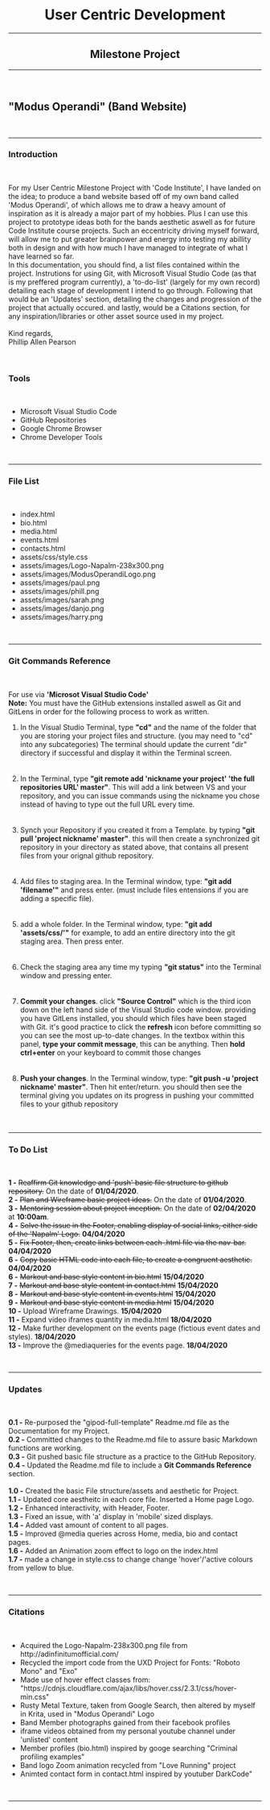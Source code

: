 <h1 align="center">User Centric Development</h1>
<hr>
<h2 align="center">Milestone Project</h2>
<hr></br>

<h2>"Modus Operandi" (Band Website)</h2></br>
<hr>
<h3>Introduction</h3></br>
<p>For my User Centric Milestone Project with 'Code Institute', I have landed on the idea; to produce a band website based off of my own band called 'Modus Operandi', of which allows me to draw a heavy amount of inspiration as it is already a major part of my hobbies. Plus I can use this project to prototype ideas both for the bands aesthetic aswell as for future Code Institute course projects. Such an eccentricity driving myself forward, will allow me to put greater brainpower and energy into testing my abillity both in design and with how much I have managed to integrate of what I have learned so far.</br> In this documentation, you should find, a list files contained within the project. Instrutions for using Git, with Microsoft Visual Studio Code (as that is my preffered program currently), a 'to-do-list' (largely for my own record) detailing each stage of development I intend to go through. Following that would be an 'Updates' section, detailing the changes and progression of the project that actually occured. and lastly, would be a Citations section, for any inspiration/libraries or other asset source used in my project.</br></br>
Kind regards,</br>Phillip Allen Pearson</p>
</br>
<h3>Tools</h3></br>
<p>
  <ul>
    <li>Microsoft Visual Studio Code</li>
    <li>GitHub Repositories</li>
    <li>Google Chrome Browser</li>
    <li>Chrome Developer Tools</li>
  </ul>
</p></br>
<hr>
<h3>File List</h3></br>
<ul align="left">
  <li>index.html</li>
  <li>bio.html</li>
  <li>media.html</li>
  <li>events.html</li>
  <li>contacts.html</li>
  <li>assets/css/style.css</li>
  <li>assets/images/Logo-Napalm-238x300.png</li>
  <li>assets/images/ModusOperandiLogo.png</li>
  <li>assets/images/paul.png</li>
  <li>assets/images/phill.png</li>
  <li>assets/images/sarah.png</li>
  <li>assets/images/danjo.png</li>
  <li>assets/images/harry.png</li>
</ul>
</br>
<hr>
<h3>Git Commands Reference</h3></br>
<p>
For use via <b>'Microsot Visual Studio Code'</b></br>
<b>Note:</b> You must have the GitHub extensions installed aswell as Git and GitLens in order for the following process to work as written.</br>
<ol>
<li>In the Visual Studio Terminal, type <b>"cd"</b> and the name of the folder that you are storing your project files and structure. (you may need to "cd" into any subcategories) The terminal should update the current "dir" directory if successful and display it within the Terminal screen.</li></br></br>
  
<li>In the Terminal, type <b>"git remote add 'nickname your project' 'the full repositories URL' master"</b>. This will add a link between VS and your repository, and you can issue commands using the nickname you chose instead of having to type out the full URL every time.</li></br></br>
  
<li>Synch your Repository if you created it from a Template. by typing <b>"git pull 'project nickname' master"</b>. this will then create a synchronized git repository in your directory as stated above, that contains all present files from your orignal github repository.</li></br></br>
  
<li>Add files to staging area. In the Terminal window, type: <b>"git add 'filename'"</b> and press enter. (must include files entensions if you are adding a specific file).</li></br></br>

<li>add a whole folder. In the Terminal window, type: <b>"git add 'assets/css/'"</b> for example, to add an entire directory into the git staging area. Then press enter.</li></br></br>

<li>Check the staging area any time my typing <b>"git status"</b> into the Terminal window and pressing enter.</li></br></br>

<li><b>Commit your changes</b>. click <b>"Source Control"</b> which is the third icon down on the left hand side of the Visual Studio code window. providing you have GitLens installed, you should which files have been staged with Git. it's good practice to click the <b>refresh</b> icon before committing so you can see the most up-to-date changes. In the textbox within this panel, <b>type your commit message</b>, this can be anything. Then <b>hold ctrl+enter</b> on your keyboard to commit those changes</li></br></br>

<li><b>Push your changes</b>. In the Terminal window, type: <b>"git push -u 'project nickname' master"</b>. Then hit enter/return. you should then see the terminal giving you updates on its progress in pushing your committed files to your github repository</li></br></br>
</ol>
</p>
<hr>
<h3>To Do List</h3></br>
<p>
  <b>1 -</b> <s>Reaffirm Git knowledge and 'push' basic file structure to github repository.</s> On the date of <b>01/04/2020</b>.</br>
  <b>2 -</b> <s>Plan and Wireframe basic project ideas.</s> On the date of <b>01/04/2020</b>.</br>
  <b>3 -</b> <s>Mentoring session about project inception.</s> On the date of <b>02/04/2020</b> at <b>10:00am</b>.</br>
  <b>4 -</b> <s>Solve the issue in the Footer, enabling display of social links, either side of the 'Napalm' Logo.</s> <b>04/04/2020</b></br>
  <b>5 -</b> <s>Fix Footer, then, create links between each .html file via the nav-bar.</s> <b>04/04/2020</b></br>
  <b>6 -</b> <s>Copy basic HTML code into each file, to create a congruent aesthetic.</s> <b>04/04/2020</b></br>
  <b>6 -</b> <s>Markout and base style content in bio.html</s> <b>15/04/2020</b></br>
  <b>7 -</b> <s>Markout and base style content in contact.html</s> <b>15/04/2020</b></br>
  <b>8 -</b> <s>Markout and base style content in events.html</s> <b>15/04/2020</b></br>
  <b>9 -</b> <s>Markout and base style content in media.html</s> <b>15/04/2020</b></br>
  <b>10 -</b> Upload Wireframe Drawings. <b>15/04/2020</b></br>
  <b>11 -</b> Expand video iframes quantity in media.html <b>18/04/2020</b></br>
  <b>12 -</b> Make further development on the events page (fictious event dates and styles). <b>18/04/2020</b></br>
  <b>13 -</b> Improve the @mediaqueries for the events page. <b>18/04/2020</b></br>
</p>
</br>
<hr>
<h3>Updates</h3></br>
<p>
<b>0.1 -</b> Re-purposed the "gipod-full-template" Readme.md file as the Documentation for my Project.</br>
<b>0.2 -</b> Committed changes to the Readme.md file to assure basic Markdown functions are working.</br>
<b>0.3 -</b> Git pushed basic file structure as a practice to the GitHub Repository.</br>
<b>0.4 -</b> Updated the Readme.md file to include a <b>Git Commands Reference</b> section.</br>
</br>
<b>1.0 -</b> Created the basic File structure/assets and aesthetic for Project.</br>
<b>1.1 -</b> Updated core aestheitc in each core file. Inserted a Home page Logo. </br>
<b>1.2 -</b> Enhanced interactivity, with Header, Footer.</br>
<b>1.3 -</b> Fixed an issue, with 'a' display in 'mobile' sized displays.</br>
<b>1.4 -</b> Added vast amount of content to all pages.</br>
<b>1.5 -</b> Improved @media queries across Home, media, bio and contact pages.</br>
<b>1.6 -</b> Added an Animation zoom effect to logo on the index.html</br>
<b>1.7 -</b> made a change in style.css to change change 'hover'/'active colours from yellow to blue.</br>
</p>
</br>
<hr>
<h3>Citations</h3></br>
<ul>
  <li>Acquired the Logo-Napalm-238x300.png file from http://adinfinitumofficial.com/</li>
  <li>Recycled the import code from the UXD Project for Fonts: "Roboto Mono" and "Exo"</li>
  <li>Made use of hover effect classes from: "https://cdnjs.cloudflare.com/ajax/libs/hover.css/2.3.1/css/hover-min.css"</li>
  <li>Rusty Metal Texture, taken from Google Search, then altered by myself in Krita, used in "Modus Operandi" Logo</li>
  <li>Band Member photographs gained from their facebook profiles</li>
  <li>iframe videos obtained from my personal youtube channel under 'unlisted' content</li>
  <li>Member profiles (bio.html) inspired by googe searching "Criminal profiling examples"</li>
  <li>Band logo Zoom animation recycled from "Love Running" project</li>
  <li>Animted contact form in contact.html inspired by youtuber DarkCode"</li>
</ul>
</br>
<hr>

